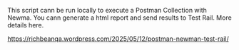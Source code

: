 This script cann be run locally to execute a Postman Collection with Newma. You cann generate a html report and send results to Test Rail.
More details here.

https://richbeanqa.wordpress.com/2025/05/12/postman-newman-test-rail/
